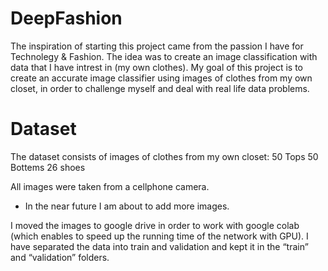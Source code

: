 # DeepFashion

The inspiration of starting this project came from the passion I have for Technolegy & Fashion.
The idea was to create an image classification with data that I have intrest in (my own clothes).
My goal of this project is to create an accurate image classifier using images of clothes from my own closet,
in order to challenge myself and deal with real life data problems.

# Dataset 
The dataset consists of images of clothes from my own closet: 
            50 Tops
            50 Bottems
            26 shoes

All images were taken from a cellphone camera.
* In the near future I am about to add more images.

I moved the images to google drive in order to work with google colab (which enables to speed up the running time of the network with GPU).
I have separated the data into train and validation and kept it in the “train” and “validation” folders. 
